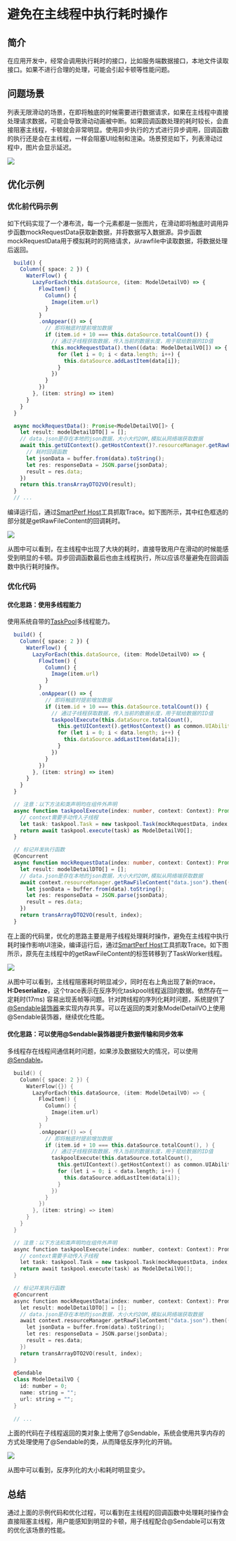 # 避免在主线程中执行耗时操作
## 简介
在应用开发中，经常会调用执行耗时的接口，比如服务端数据接口，本地文件读取接口。如果不进行合理的处理，可能会引起卡顿等性能问题。
## 问题场景
列表无限滑动的场景，在即将触底的时候需要进行数据请求，如果在主线程中直接处理请求数据，可能会导致滑动动画被中断。如果回调函数处理的耗时较长，会直接阻塞主线程，卡顿就会非常明显。使用异步执行的方式进行异步调用，回调函数的执行还是会在主线程，一样会阻塞UI绘制和渲染。场景预览如下，列表滑动过程中，图片会显示延迟。

![](./figures/avoid_time_consuming_demo.gif)

## 优化示例
### 优化前代码示例
如下代码实现了一个瀑布流，每一个元素都是一张图片，在滑动即将触底时调用异步函数mockRequestData获取新数据，并将数据写入数据源。异步函数mockRequestData用于模拟耗时的网络请求，从rawfile中读取数据，将数据处理后返回。
```ts
  build() {
    Column({ space: 2 }) {
      WaterFlow() {
        LazyForEach(this.dataSource, (item: ModelDetailVO) => {
          FlowItem() {
            Column() {
              Image(item.url)
            }
          }
          .onAppear(() => {
            // 即将触底时提前增加数据
            if (item.id + 10 === this.dataSource.totalCount()) {
              // 通过子线程获取数据，传入当前的数据长度，用于赋给数据的ID值
              this.mockRequestData().then((data: ModelDetailVO[]) => {
                for (let i = 0; i < data.length; i++) {
                  this.dataSource.addLastItem(data[i]);
                }
              })
            }
          })
        }, (item: string) => item)
      }
    }
  }

  async mockRequestData(): Promise<ModelDetailVO[]> {
    let result: modelDetailDTO[] = [];
    // data.json是存在本地的json数据，大小大约20M,模拟从网络端获取数据
    await this.getUIContext().getHostContext()?.resourceManager.getRawFileContent("data.json").then((data: Uint8Array) => {
      // 耗时回调函数
      let jsonData = buffer.from(data).toString();
      let res: responseData = JSON.parse(jsonData);
      result = res.data;
    })
    return this.transArrayDTO2VO(result);
  }
  // ...
```
编译运行后，通过[SmartPerf Host](./performance-optimization-using-smartperf-host.md)工具抓取Trace。如下图所示，其中红色框选的部分就是getRawFileContent的回调耗时。

![](./figures/trace_mainthread_callback.png)

从图中可以看到，在主线程中出现了大块的耗时，直接导致用户在滑动的时候能感受到明显的卡顿。异步回调函数最后也由主线程执行，所以应该尽量避免在回调函数中执行耗时操作。

### 优化代码

#### 优化思路：使用多线程能力
使用系统自带的[TaskPool](../arkts-utils//taskpool-introduction.md)多线程能力。
```ts
  build() {
    Column({ space: 2 }) {
      WaterFlow() {
        LazyForEach(this.dataSource, (item: ModelDetailVO) => {
          FlowItem() {
            Column() {
              Image(item.url)
            }
          }
          .onAppear(() => {
            // 即将触底时提前增加数据
            if (item.id + 10 === this.dataSource.totalCount()) {
              // 通过子线程获取数据，传入当前的数据长度，用于赋给数据的ID值
              taskpoolExecute(this.dataSource.totalCount(),
                this.getUIContext().getHostContext() as common.UIAbilityContext).then((data: ModelDetailVO[]) => {
                for (let i = 0; i < data.length; i++) {
                  this.dataSource.addLastItem(data[i]);
                }
              })
            }
          })
        }, (item: string) => item)
      }
    }
  }

  // 注意：以下方法和类声明均在组件外声明
  async function taskpoolExecute(index: number, context: Context): Promise<ModelDetailVO[]> {
    // context需要手动传入子线程
    let task: taskpool.Task = new taskpool.Task(mockRequestData, index, context);
    return await taskpool.execute(task) as ModelDetailVO[];
  }

  // 标记并发执行函数
  @Concurrent
  async function mockRequestData(index: number, context: Context): Promise<ModelDetailVO[]> {
    let result: modelDetailDTO[] = [];
    // data.json是存在本地的json数据，大小大约20M,模拟从网络端获取数据
    await context.resourceManager.getRawFileContent("data.json").then((data: Uint8Array) => {
      let jsonData = buffer.from(data).toString();
      let res: responseData = JSON.parse(jsonData);
      result = res.data;
    })
    return transArrayDTO2VO(result, index);
  }
```

在上面的代码里，优化的思路主要是用子线程处理耗时操作，避免在主线程中执行耗时操作影响UI渲染，编译运行后，通过[SmartPerf Host](./performance-optimization-using-smartperf-host.md)工具抓取Trace。如下图所示，原先在主线程中的getRawFileContent的标签转移到了TaskWorker线程。

![](./figures//trace_taskpool_callback.png) 

从图中可以看到，主线程阻塞耗时明显减少，同时在右上角出现了新的trace，__H:Deserialize__，这个trace表示在反序列化taskpool线程返回的数据。依然存在一定耗时(17ms) 容易出现丢帧等问题。针对跨线程的序列化耗时问题，系统提供了[@Sendable装饰器](../arkts-utils/arkts-sendable.md#sendable装饰器)来实现内存共享。可以在返回的类对象ModelDetailVO上使用@Sendable装饰器，继续优化性能。

#### 优化思路：可以使用@Sendable装饰器提升数据传输和同步效率
多线程存在线程间通信耗时问题，如果涉及数据较大的情况，可以使用[@Sendable](../arkts-utils/arkts-sendable.md)。

```c++
  build() {
    Column({ space: 2 }) {
      WaterFlow({}) {
        LazyForEach(this.dataSource, (item: ModelDetailVO) => {
          FlowItem() {
            Column() {
              Image(item.url)
            }
          }
          .onAppear(() => {
            // 即将触底时提前增加数据
            if (item.id + 10 === this.dataSource.totalCount(), ) {
              // 通过子线程获取数据，传入当前的数据长度，用于赋给数据的ID值
              taskpoolExecute(this.dataSource.totalCount(),
                this.getUIContext().getHostContext() as common.UIAbilityContext).then((data: ModelDetailVO[]) => {
                for (let i = 0; i < data.length; i++) {
                  this.dataSource.addLastItem(data[i]);
                }
              })
            }
          })
        }, (item: string) => item)
      }
    }
  }

  // 注意：以下方法和类声明均在组件外声明
  async function taskpoolExecute(index: number, context: Context): Promise<ModelDetailVO[]> {
    // context需要手动传入子线程
    let task: taskpool.Task = new taskpool.Task(mockRequestData, index, context);
    return await taskpool.execute(task) as ModelDetailVO[];
  }

  // 标记并发执行函数
  @Concurrent
  async function mockRequestData(index: number, context: Context): Promise<ModelDetailVO[]> {
    let result: modelDetailDTO[] = [];
    // data.json是存在本地的json数据，大小大约20M,模拟从网络端获取数据
    await context.resourceManager.getRawFileContent("data.json").then((data: Uint8Array) => {
      let jsonData = buffer.from(data).toString();
      let res: responseData = JSON.parse(jsonData);
      result = res.data;
    })
    return transArrayDTO2VO(result, index);
  }
  
  @Sendable
  class ModelDetailVO {
    id: number = 0;
    name: string = "";
    url: string = "";
  }
  
  // ...
```
上面的代码在子线程返回的类对象上使用了@Sendable，系统会使用共享内存的方式处理使用了@Sendable的类，从而降低反序列化的开销。

![](./figures//trace_sendable_callback.png) 

从图中可以看到，反序列化的大小和耗时明显变少。

## 总结
通过上面的示例代码和优化过程，可以看到在主线程的回调函数中处理耗时操作会直接阻塞主线程，用户能感知到明显的卡顿，用子线程配合@Sendable可以有效的优化该场景的性能。
